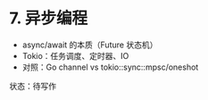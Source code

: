# 7. 异步编程

- async/await 的本质（Future 状态机）
- Tokio：任务调度、定时器、IO
- 对照：Go channel vs tokio::sync::mpsc/oneshot

状态：待写作